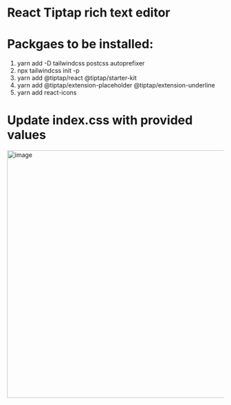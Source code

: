 # React Tiptap rich text editor

# Packgaes to be installed:

1. yarn add -D tailwindcss postcss autoprefixer
2. npx tailwindcss init -p
3. yarn add @tiptap/react @tiptap/starter-kit
4. yarn add @tiptap/extension-placeholder @tiptap/extension-underline
5. yarn add react-icons

# Update index.css with provided values

<img width="575" alt="image" src="https://user-images.githubusercontent.com/1153078/185741924-ec348e11-1f70-4a6b-bcb4-945a8f3738b3.png">
